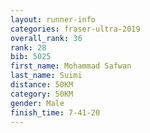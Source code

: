 ```yaml
---
layout: runner-info 
categories: fraser-ultra-2019 
overall_rank: 36
rank: 28
bib: 5025
first_name: Mohammad Safwan
last_name: Suimi
distance: 50KM
category: 50KM
gender: Male
finish_time: 7-41-20
---
```

